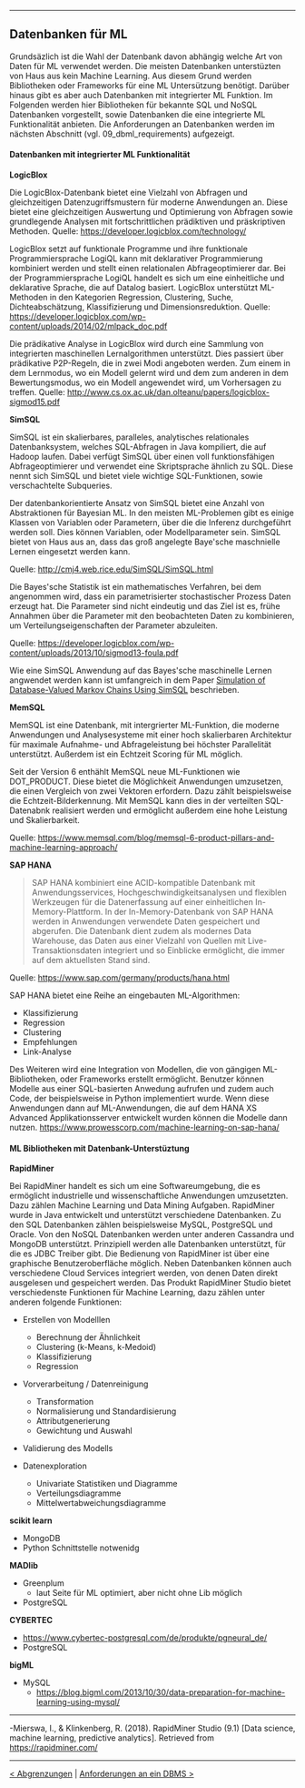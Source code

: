 ***

## Datenbanken für ML


Grundsäzlich ist die Wahl der Datenbank davon abhängig welche Art von Daten für ML verwendet werden. Die meisten Datenbanken unterstüzten von Haus aus kein Machine Learning. Aus diesem Grund werden Bibliotheken oder Frameworks für eine ML Untersützung benötigt. Darüber hinaus gibt es aber auch Datenbanken mit integrierter ML Funktion. Im Folgenden werden hier Bibliotheken für bekannte SQL und NoSQL Datenbanken vorgestellt, sowie Datenbanken die eine integrierte ML Funktionalität anbieten. Die Anforderungen an Datenbanken werden im nächsten Abschnitt (vgl. 09_dbml_requirements) aufgezeigt.


#### Datenbanken mit integrierter ML Funktionalität

**LogicBlox**

Die LogicBlox-Datenbank bietet eine Vielzahl von Abfragen und gleichzeitigen Datenzugriffsmustern für moderne Anwendungen an. Diese bietet eine gleichzeitigen Auswertung und Optimierung von Abfragen sowie grundlegende Analysen mit fortschrittlichen prädiktiven und präskriptiven Methoden.
Quelle: https://developer.logicblox.com/technology/

LogicBlox setzt auf funktionale Programme und ihre funktionale Programmiersprache LogiQL kann mit deklarativer Programmierung kombiniert werden und stellt einen relationalen Abfrageoptimierer dar. Bei der Programmiersprache LogiQL handelt es sich um eine einheitliche und deklarative Sprache, die auf Datalog basiert. LogicBlox unterstützt ML-Methoden in den Kategorien Regression, Clustering, Suche, Dichteabschätzung, Klassifizierung und Dimensionsreduktion.
Quelle: https://developer.logicblox.com/wp-content/uploads/2014/02/mlpack_doc.pdf

Die prädikative Analyse in LogicBlox wird durch eine Sammlung von integrierten maschinellen Lernalgorithmen unterstützt. Dies passiert über prädikative P2P-Regeln, die in zwei Modi angeboten werden. Zum einem in dem Lernmodus, wo ein Modell gelernt wird und dem zum anderen in dem Bewertungsmodus, wo ein Modell angewendet wird, um Vorhersagen zu treffen.
Quelle: http://www.cs.ox.ac.uk/dan.olteanu/papers/logicblox-sigmod15.pdf


**SimSQL**

SimSQL ist ein skalierbares, paralleles, analytisches relationales Datenbanksystem, welches SQL-Abfragen in Java kompiliert, die auf Hadoop laufen.  Dabei verfügt SimSQL über einen voll funktionsfähigen Abfrageoptimierer und verwendet eine Skriptsprache ähnlich zu SQL. Diese nennt sich SimSQL und bietet viele wichtige SQL-Funktionen, sowie verschachtelte Subqueries.

Der datenbankorientierte Ansatz von SimSQL bietet eine Anzahl von Abstraktionen für Bayesian ML. In den meisten ML-Problemen gibt es einige Klassen von Variablen oder Parametern, über die die Inferenz durchgeführt werden soll. Dies können Variablen, oder Modellparameter sein. SimSQL bietet von Haus aus an, dass das groß angelegte Baye'sche maschnielle Lernen eingesetzt werden kann.

Quelle: http://cmj4.web.rice.edu/SimSQL/SimSQL.html

Die Bayes'sche Statistik ist ein mathematisches Verfahren, bei dem angenommen wird, dass ein parametrisierter stochastischer Prozess Daten erzeugt hat. Die Parameter sind nicht eindeutig und das Ziel ist es, frühe Annahmen über die Parameter mit den beobachteten Daten zu kombinieren, um Verteilungseigenschaften der Parameter abzuleiten.

Quelle: https://developer.logicblox.com/wp-content/uploads/2013/10/sigmod13-foula.pdf

Wie eine SimSQL Anwendung auf das Bayes'sche maschinelle Lernen angwendet werden kann ist umfangreich in dem Paper  <a href="https://developer.logicblox.com/wp-content/uploads/2013/10/sigmod13-foula.pdf">Simulation of Database-Valued Markov Chains Using SimSQL</a> beschrieben.


**MemSQL**

MemSQL ist eine Datenbank, mit intergrierter ML-Funktion, die moderne Anwendungen und Analysesysteme mit einer hoch skalierbaren Architektur für maximale Aufnahme- und Abfrageleistung bei höchster Parallelität unterstützt.
Außerdem ist ein Echtzeit Scoring für ML möglich.

Seit der Version 6 enthählt MemSQL neue ML-Funktionen wie DOT_PRODUCT. Diese bietet die Möglichkeit Anwendungen umzusetzen, die einen Vergleich von zwei Vektoren erfordern. Dazu zählt beispielsweise die Echtzeit-Bilderkennung. Mit MemSQL kann dies in der verteilten SQL-Datenabnk realisiert werden und ermöglicht außerdem eine hohe Leistung und Skalierbarkeit.

Quelle: https://www.memsql.com/blog/memsql-6-product-pillars-and-machine-learning-approach/


**SAP HANA**

>SAP HANA kombiniert eine ACID-kompatible Datenbank mit Anwendungsservices, Hochgeschwindigkeitsanalysen und flexiblen Werkzeugen für die Datenerfassung auf einer einheitlichen In-Memory-Plattform. In der In-Memory-Datenbank von SAP HANA werden in Anwendungen verwendete Daten gespeichert und abgerufen. Die Datenbank dient zudem als modernes Data Warehouse, das Daten aus einer Vielzahl von Quellen mit Live-Transaktionsdaten integriert und so Einblicke ermöglicht, die immer auf dem aktuellsten Stand sind.

Quelle: https://www.sap.com/germany/products/hana.html

SAP HANA bietet eine Reihe an eingebauten ML-Algorithmen:
- Klassifizierung
- Regression
- Clustering
- Empfehlungen
- Link-Analyse

Des Weiteren wird eine Integration von Modellen, die von gängigen ML-Bibliotheken, oder Frameworks erstellt ermöglicht. Benutzer können Modelle aus einer SQL-basierten Anwedung aufrufen und zudem auch Code, der beispielsweise in Python implementiert wurde. Wenn diese Anwendungen dann auf
ML-Anwendungen, die auf dem HANA XS Advanced Applikationsserver entwickelt wurden können die Modelle dann nutzen.
https://www.prowesscorp.com/machine-learning-on-sap-hana/


#### ML Bibliotheken mit Datenbank-Unterstüztung

**RapidMiner**

Bei RapidMiner handelt es sich um eine Softwareumgebung, die es ermöglicht industrielle und wissenschaftliche Anwendungen umzusetzten. Dazu zählen Machine Learning und Data Mining Aufgaben. RapidMiner wurde in Java entwickelt und unterstützt verschiedene Datenbanken. Zu den SQL Datenbanken zählen beispielsweise MySQL, PostgreSQL und Oracle. Von den NoSQL Datenbanken werden unter anderen Cassandra und MongoDB unterstützt. Prinzipiell werden alle Datenbanken unterstützt, für die es JDBC Treiber gibt. Die Bedienung von RapidMiner ist über eine graphische Benutzeroberfläche möglich. Neben Datenbanken können auch verschiedene Cloud Services integriert werden, von denen Daten direkt ausgelesen und gespeichert werden. Das Produkt RapidMiner Studio bietet verschiedenste Funktionen für Machine Learning, dazu zählen unter anderen folgende Funktionen:

- Erstellen von Modelllen
  - Berechnung der Ähnlichkeit
  - Clustering (k-Means, k-Medoid)
  - Klassifizierung
  - Regression

- Vorverarbeitung / Datenreinigung
  - Transformation
  - Normalisierung und Standardisierung
  - Attributgenerierung
  - Gewichtung und Auswahl

- Validierung des Modells

- Datenexploration
  - Univariate Statistiken und Diagramme
  - Verteilungsdiagramme
  - Mittelwertabweichungsdiagramme

<!--
https://rapidminer.com/products/studio/feature-list
https://docs.rapidminer.com/latest/studio/how-to/

RapidMiner https://docs.rapidminer.com
Cassandra http://cassandra.apache.org
MongoDB https://www.mongodb.com
MySQL https://www.mysql.com
PostgreSQL https://www.postgresql.org
Oracle https://www.oracle.com/database/
-->

**scikit learn**
- MongoDB
- Python Schnittstelle notwenidg

**MADlib**
- Greenplum
  - laut Seite für ML optimiert, aber nicht ohne Lib möglich
- PostgreSQL

**CYBERTEC**
  - https://www.cybertec-postgresql.com/de/produkte/pgneural_de/
- PostgreSQL

**bigML**
- MySQL
  - https://blog.bigml.com/2013/10/30/data-preparation-for-machine-learning-using-mysql/

---

-Mierswa, I., & Klinkenberg, R. (2018). RapidMiner Studio (9.1) [Data science, machine learning, predictive analytics]. Retrieved from https://rapidminer.com/

<!--

TensorFlow
- https://opensourceforu.com/2017/01/best-open-source-machine-learning-frameworks/

Apache Spark MLlib
- https://opensourceforu.com/2017/01/best-open-source-machine-learning-frameworks/

Flink

SAP HANA
- https://www.prowesscorp.com/machine-learning-on-sap-hana/

Spark
- https://data-science-blog.com/blog/2016/08/03/was-ist-eigentlich-apache-spark/
- https://spark.apache.org/
- https://spark.apache.org/mllib/
- Hadoop HDFS


-->
----

[< Abgrenzungen](07_ml_dds.md)	|	[Anforderungen an ein DBMS >](09_dbml_requirements.md)
